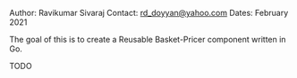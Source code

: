 Author: Ravikumar Sivaraj 
Contact: rd_doyyan@yahoo.com
Dates: February 2021


The goal of this is to create a Reusable Basket-Pricer component written in Go.

TODO